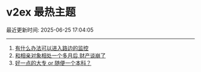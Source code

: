 # v2ex 最热主题

最近更新时间: 2025-06-25 17:04:05

--- 
1. [有什么办法可以进入路边的监控](https://www.v2ex.com/t/1140795) 
2. [和相亲对象相处一个多月后,财产谈崩了](https://www.v2ex.com/t/1140837) 
3. [好一点的大专 or 随便一个本科？](https://www.v2ex.com/t/1140862) 
